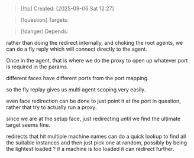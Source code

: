 
>[!tip] Created: [2025-09-06 Sat 12:27]

>[!question] Targets: 

>[!danger] Depends: 

rather than doing the redirect internally, and choking the root agents, we can do a fly reply which will connect directly to the agent.

Once in the agent, that is where we do the proxy to open up whatever port is required in the params.

different faces have different ports from the port mapping.

so the fly replay gives us multi agent scoping very easily.

even face redirection can be done to just point it at the port in question, rather that try to actually run a proxy.

since we are at the setup face, just redirecting until we find the ultimate target seems fine.

redirects that hit multiple machine names can do a quick lookup to find all the suitable instances and then just pick one at random, possibly by being the lightest loaded ?
if a machine is too loaded it can redirect further.

